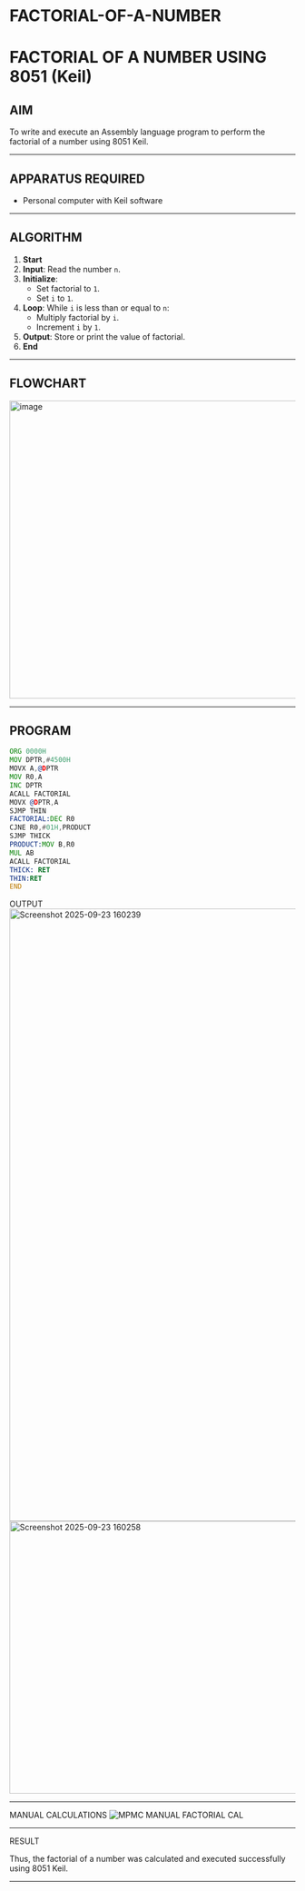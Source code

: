 # FACTORIAL-OF-A-NUMBER
# FACTORIAL OF A NUMBER USING 8051 (Keil)

## AIM
To write and execute an Assembly language program to perform the factorial of a number using 8051 Keil.

---

## APPARATUS REQUIRED
- Personal computer with Keil software

---

## ALGORITHM
1. **Start**
2. **Input**: Read the number `n`.
3. **Initialize**:
   - Set factorial to `1`.
   - Set `i` to `1`.
4. **Loop**: While `i` is less than or equal to `n`:
   - Multiply factorial by `i`.
   - Increment `i` by `1`.
5. **Output**: Store or print the value of factorial.
6. **End**

---

## FLOWCHART
<img width="506" height="525" alt="image" src="https://github.com/user-attachments/assets/f3b47187-6f0f-490c-8704-f2973cb2b276" />


---

## PROGRAM
```asm
ORG 0000H
MOV DPTR,#4500H
MOVX A,@DPTR
MOV R0,A
INC DPTR
ACALL FACTORIAL
MOVX @DPTR,A
SJMP THIN
FACTORIAL:DEC R0
CJNE R0,#01H,PRODUCT
SJMP THICK
PRODUCT:MOV B,R0
MUL AB
ACALL FACTORIAL
THICK: RET
THIN:RET
END

```
OUTPUT
<img width="1919" height="1079" alt="Screenshot 2025-09-23 160239" src="https://github.com/user-attachments/assets/8cb57600-322b-457e-928d-35ca256867db" />
<img width="1005" height="480" alt="Screenshot 2025-09-23 160258" src="https://github.com/user-attachments/assets/de80c183-c469-46c9-b99a-672dc2b2017a" />


---
MANUAL CALCULATIONS
![MPMC MANUAL FACTORIAL CAL](https://github.com/user-attachments/assets/6cfe5afa-4d51-4c60-8fe1-ea8fa3d1a8d3)

---

RESULT

Thus, the factorial of a number was calculated and executed successfully using 8051 Keil.

---


